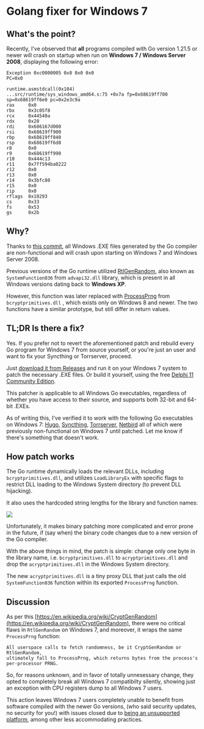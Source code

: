 
# Golang fixer for Windows 7

## What's the point?
Recently, I've observed that **all** programs compiled with Go version 1.21.5 or newer will crash on startup
when run on **Windows 7 / Windows Server 2008**, displaying the following error:

```
Exception 0xc0000005 0x8 0x0 0x0
PC=0x0

runtime.asmstdcall(0x104)
...src/runtime/sys_windows_amd64.s:75 +0x7a fp=0x68619ff700 sp=0x68619ff6e0 pc=0x2e3c9a
rax     0x0
rbx     0x3c05f8
rcx     0x44540a
rdx     0x20
rdi     0x686167d000
rsi     0x68619ff900
rbp     0x68619ff840
rsp     0x68619ff6d8
r8      0x0
r9      0x68619ff990
r10     0x444c13
r11     0x7ff594ba0222
r12     0x0
r13     0x0
r14     0x3bfc80
r15     0x0
rip     0x0
rflags  0x10293
cs      0x33
fs      0x53
gs      0x2b
```

## Why?
Thanks to [this commit](https://github.com/golang/go/commit/9e43850a3298a9b8b1162ba0033d4c53f8637571), all Windows .EXE files generated by the Go compiler are
non-functional and will crash upon starting on Windows 7 and Windows Server 2008.

Previous versions of the Go runtime utilized [RtlGenRandom](https://learn.microsoft.com/en-us/windows/win32/api/ntsecapi/nf-ntsecapi-rtlgenrandom),
also known as `SystemFunction036` from `advapi32.dll` library, which is present
in all Windows versions dating back to **Windows XP**.

However, this function was later replaced with [ProcessPrng](https://learn.microsoft.com/en-us/windows/win32/seccng/processprng)
from `bcryptprimitives.dll` , which exists only on Windows 8 and newer. The two
functions have a similar prototype, but still differ in return values.

## TL;DR Is there a fix?
Yes. If you prefer not to revert the aforementioned patch and rebuild every Go
program for Windows 7 from source yourself, or you're just an user and want
to fix your Syncthing or Torrserver, proceed.

Just [download it from Releases](https://github.com/stunndard/golangwin7patch/releases)
and run it on your Windows 7 system to patch the necessary .EXE files.
Or build it yourself, using the free
[Delphi 11 Community Edition](https://www.embarcadero.com/products/delphi/starter).

This patcher is applicable to all Windows Go executables, regardless of whether you have
access to their source, and supports both 32-bit and 64-bit .EXEs.

As of writing this, I've verified it to work with the following Go executables
on Windows 7:
[Hugo](https://github.com/gohugoio/hugo/releases),
[Syncthing](https://github.com/syncthing/syncthing/releases),
[Torrserver](https://github.com/YouROK/TorrServer/releases),
[Netbird](https://github.com/netbirdio/netbird/issues/1307#issuecomment-2266315261) all of which were previously
non-functional on Windows 7 until patched. Let me know if there's something that doesn't work.

## How patch works
The Go runtime dynamically loads the relevant DLLs, including `bcryptprimitives.dll`,
and utilizes `LoadLibraryEx` with specific flags to restrict DLL loading to the
Windows System directory (to prevent DLL hijacking).

It also uses the hardcoded string lengths for the library and function names:

![](assets/1.png)

Unfortunately, it makes binary patching more complicated and error prone in the
future, if (say when) the binary code changes due to a new version of the
Go compiler.

With the above things in mind, the patch is simple: change only one byte
in the library name, i.e. `bcryptprimitives.dll` to `acryptprimitives.dll` and
drop the `acryptprimitives.dll` in the Windows System directory.

The new `acryptprimitives.dll` is a tiny proxy DLL that just calls the old
`SystemFunction036` function within its exported `ProcessPrng` function.

## Discussion
As per this [https://en.wikipedia.org/wiki/CryptGenRandom](https://en.wikipedia.org/wiki/CryptGenRandom),
there were no critical flaws in `RtlGenRandom` on Windows 7, and moreover, it
wraps the same `ProcessPrng` function:

```
All userspace calls to fetch randomness, be it CryptGenRandom or RtlGenRandom,
ultimately fall to ProcessPrng, which returns bytes from the process's per-processor PRNG.
```

So, for reasons unknown, and in favor of totally unnesessary change, they opted to
completely break all Windows 7 compatibilty silently, showing just an exception
with CPU registers dump to all Windows 7 users.

This action leaves Windows 7 users completely unable to benefit from
software compiled with the newer Go versions, (who said security updates, no security for you!)
with issues closed due to [being an unsupported platform](https://github.com/golang/go/issues/64622),
among other less accommodating practices.

